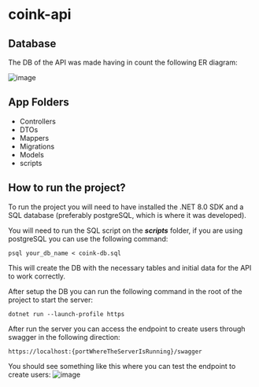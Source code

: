 # coink-api

## Database

The DB of the API was made having in count the following ER diagram:

![image](https://github.com/user-attachments/assets/c2b9653a-8293-4f46-a6e8-e2434a20b13e)

## App Folders

- Controllers
- DTOs
- Mappers
- Migrations
- Models
- scripts

## How to run the project?

To run the project you will need to have installed the .NET 8.0 SDK and a SQL database (preferably postgreSQL, which is where it was developed).

You will need to run the SQL script on the **_scripts_** folder, if you are using postgreSQL you can use the following command:

```
psql your_db_name < coink-db.sql
```

This will create the DB with the necessary tables and initial data for the API to work correctly.

After setup the DB you can run the following command in the root of the project to start the server:

```
dotnet run --launch-profile https
```

After run the server you can access the endpoint to create users through swagger in the following direction:

```
https://localhost:{portWhereTheServerIsRunning}/swagger
```

You should see something like this where you can test the endpoint to create users:
![image](https://github.com/user-attachments/assets/122bc876-d64d-4466-b97a-e52f94994afe)
